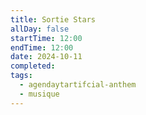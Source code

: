 ```yaml
---
title: Sortie Stars
allDay: false
startTime: 12:00
endTime: 12:00
date: 2024-10-11
completed: 
tags:
  - agendaytartifcial-anthem
  - musique
---
```

